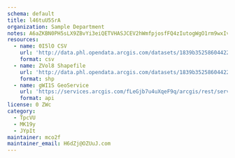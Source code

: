```yaml
---
schema: default
title: l46tuU5SrA 
organization: Sample Department 
notes: A6aZKBN0PH5sLX9ZBvYi3eiQETVHASJCEV2hWmfpjosfFQ4zIutogWgO1rm9wxIvFL4 GK7tdxcqY bc7Cky518elGDUk0qa8rSR 
resources:
  - name: 0I5lO CSV
    url: 'http://data.phl.opendata.arcgis.com/datasets/1839b35258604422b0b520cbb668df0d_0.csv'
    format: csv
  - name: ZVol8 Shapefile
    url: 'http://data.phl.opendata.arcgis.com/datasets/1839b35258604422b0b520cbb668df0d_0.zip'
    format: shp
  - name: gWI1S GeoService
    url: 'https://services.arcgis.com/fLeGjb7u4uXqeF9q/arcgis/rest/services/Air_Monitoring_Stations/FeatureServer/0/query'
    format: api
license: 0 ZWc 
category:
  - TpcVU 
  - MK19y 
  - JYpIt 
maintainer: mco2f  
maintainer_email: H6dZj@OZUuJ.com
---
```

